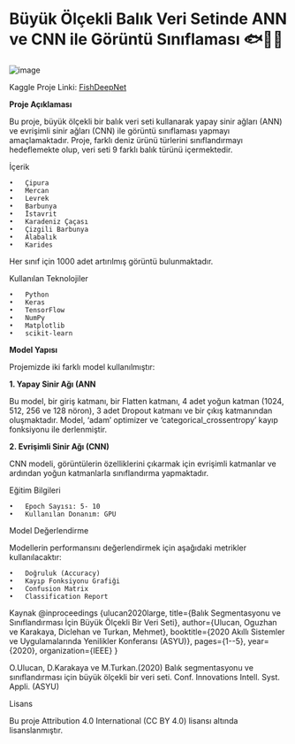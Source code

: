 # Büyük Ölçekli Balık Veri Setinde ANN ve CNN ile Görüntü Sınıflaması 🐟🦐🐠

![image](https://github.com/user-attachments/assets/ad6adfe7-4454-44d5-a075-ff3243d24ec8)


Kaggle Proje Linki: [FishDeepNet](https://www.kaggle.com/code/busraalpay/fishdeepnet/notebook)

**Proje Açıklaması**

Bu proje, büyük ölçekli bir balık veri seti kullanarak yapay sinir ağları (ANN) ve evrişimli sinir ağları (CNN) ile görüntü sınıflaması yapmayı amaçlamaktadır. Proje, farklı deniz ürünü türlerini sınıflandırmayı hedeflemekte olup, veri seti 9 farklı balık türünü içermektedir.


İçerik

	•	Çipura
	•	Mercan
	•	Levrek
	•	Barbunya
	•	İstavrit
	•	Karadeniz Çaçası
	•	Çizgili Barbunya
	•	Alabalık
	•	Karides

Her sınıf için 1000 adet artırılmış görüntü bulunmaktadır.

Kullanılan Teknolojiler

	•	Python
	•	Keras
	•	TensorFlow
	•	NumPy
	•	Matplotlib
	•	scikit-learn

**Model Yapısı**

Projemizde iki farklı model kullanılmıştır:

**1. Yapay Sinir Ağı (ANN**

Bu model, bir giriş katmanı, bir Flatten katmanı, 4 adet yoğun katman (1024, 512, 256 ve 128 nöron), 3 adet Dropout katmanı ve bir çıkış katmanından oluşmaktadır. Model, ‘adam’ optimizer ve ‘categorical_crossentropy’ kayıp fonksiyonu ile derlenmiştir.

**2. Evrişimli Sinir Ağı (CNN)**

CNN modeli, görüntülerin özelliklerini çıkarmak için evrişimli katmanlar ve ardından yoğun katmanlarla sınıflandırma yapmaktadır.

Eğitim Bilgileri

	•	Epoch Sayısı: 5- 10
	•	Kullanılan Donanım: GPU

Model Değerlendirme

Modellerin performansını değerlendirmek için aşağıdaki metrikler kullanılacaktır:

	•	Doğruluk (Accuracy)
	•	Kayıp Fonksiyonu Grafiği
	•	Confusion Matrix
	•	Classification Report




Kaynak
@inproceedings {ulucan2020large,
title={Balık Segmentasyonu ve Sınıflandırması İçin Büyük Ölçekli Bir Veri Seti},
author={Ulucan, Oguzhan ve Karakaya, Diclehan ve Turkan, Mehmet},
booktitle={2020 Akıllı Sistemler ve Uygulamalarında Yenilikler Konferansı (ASYU)},
pages={1--5},
year={2020},
organization={IEEE}
}

O.Ulucan, D.Karakaya ve M.Turkan.(2020) Balık segmentasyonu ve sınıflandırması için büyük ölçekli bir veri seti.
Conf. Innovations Intell. Syst. Appli. (ASYU)

Lisans

Bu proje Attribution 4.0 International (CC BY 4.0) lisansı altında lisanslanmıştır.
